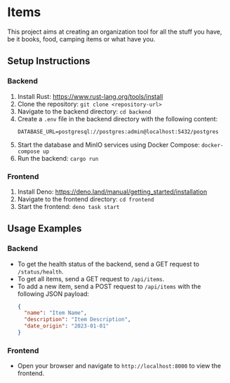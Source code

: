 # Items

This project aims at creating an organization tool for all the stuff you have, be it books, food, camping items or what have you.

## Setup Instructions

### Backend

1. Install Rust: https://www.rust-lang.org/tools/install
2. Clone the repository: `git clone <repository-url>`
3. Navigate to the backend directory: `cd backend`
4. Create a `.env` file in the backend directory with the following content:
   ```
   DATABASE_URL=postgresql://postgres:admin@localhost:5432/postgres
   ```
5. Start the database and MinIO services using Docker Compose: `docker-compose up`
6. Run the backend: `cargo run`

### Frontend

1. Install Deno: https://deno.land/manual/getting_started/installation
2. Navigate to the frontend directory: `cd frontend`
3. Start the frontend: `deno task start`

## Usage Examples

### Backend

- To get the health status of the backend, send a GET request to `/status/health`.
- To get all items, send a GET request to `/api/items`.
- To add a new item, send a POST request to `/api/items` with the following JSON payload:
  ```json
  {
    "name": "Item Name",
    "description": "Item Description",
    "date_origin": "2023-01-01"
  }
  ```

### Frontend

- Open your browser and navigate to `http://localhost:8000` to view the frontend.

